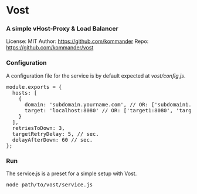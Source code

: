 # Vost
### A simple vHost-Proxy & Load Balancer

License: MIT
Author: https://github.com/kommander
Repo: https://github.com/kommander/vost

### Configuration
A configuration file for the service is by default expected at _vost/config.js_.
<pre>
module.exports = {
  hosts: [
    {
      domain: 'subdomain.yourname.com', // OR: ['subdomain1.yourname.com', 'subdomain2.yourname.com']
      target: 'localhost:8080' // OR: ['target1:8080', 'target2:8080']
    }
  ],
  retriesToDown: 3,
  targetRetryDelay: 5, // sec.
  delayAfterDown: 60 // sec.
};
</pre>

### Run
The service.js is a preset for a simple setup with Vost.
<pre>
node path/to/vost/service.js
</pre>


